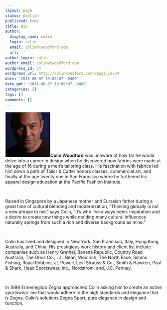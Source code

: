 ```yaml
---
layout: page
status: publish
published: true
title: Bio
author:
  display_name: colin
  login: colin
  email: colin@cwoodford.com
  url: ''
author_login: colin
author_email: colin@cwoodford.com
wordpress_id: 34
wordpress_url: http://colinwoodford.com/?page_id=34
date: '2011-08-07 19:09:07 -0400'
date_gmt: '2011-08-07 19:09:07 -0400'
categories: []
tags: []
comments: []
---
```

<div class = "gallery2">
<p><a href="/images/colin.jpg"><img class="size-full wp-image-213 alignleft" title="mainbio" alt="" src="/images/colin.jpg" width="145" height="145" /></a><span /><strong>Colin Woodford</strong> was unaware of how far he would delve into a career in design when he discovered how fabrics were made at the age of 16 during a men&rsquo;s tailoring class. His fascination with fabrics led him down a path of Tailor &amp; Cutter honors classes, commercial art, and finally at the age twenty one in San Francisco where he furthered his apparel design education at the Pacific Fashion Institute.</p>
<br />
<p><span>Raised in Singapore by a Japanese mother and Eurasian father during a great time of cultural blending and modernization, &ldquo;Thinking globally is not a new phrase to me.&rdquo; says Colin, &ldquo;It&rsquo;s who I&rsquo;ve always been. Inspiration and a desire to create new things while melding many cultural influences naturally springs from such a rich and diverse background as mine.&rdquo;</span></p>
<br />
<p><span>Colin has lived and designed in New York, San Francisco, Italy, Hong Kong, Australia, and China. His prestigious work history and client list include companies such as Henry Grethel, Banana Republic, Country Road Australia, The Orvis Co., L.L. Bean, Woolrich, The North Face, Simms Fishing, Royal Robbins, JL Powell, Levi Strauss &amp; Co., Smith &amp; Hawken, Paul &amp; Shark, Head Sportswear, Inc., Nordstrom, and, J.C. Penney.</span></p>
<br />
<p><span>In 1998 Ermenegildo Zegna approached Colin asking him to create an active sportswear line that would adhere to the high standards and elegance that is Zegna. Colin&rsquo;s solutions Zegna Sport, pure elegance in design and function.</span></p>
</div>